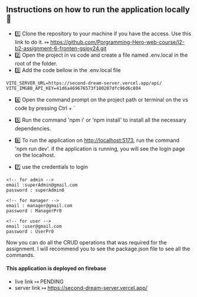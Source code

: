 ## Instructions on how to run the application locally 📝

- 1️⃣ Clone the repository to your machine if you have the access. Use this link to do it.
  ↦ <https://github.com/Porgramming-Hero-web-course/l2-b2-assignment-6-fronten-gsjoy24.git>
- 2️⃣ Open the project in vs code and create a file named .env.local in the root of the folder.
- 3️⃣ Add the code bellow in the .env.local file

```
VITE_SERVER_URL=https://second-dream-server.vercel.app/api/
VITE_IMGBB_API_KEY=41d6a469676573f180207dfc96d6c804
```

- 4️⃣ Open the command prompt on the project path or terminal on the vs code by pressing Ctrl + `
- 5️⃣ Run the command 'npm i' or 'npm install' to install all the necessary dependencies.
- 6️⃣ To run the application on <http://localhost:5173>, run the command 'npm run dev'. if the application is running, you will see the login page on the localhost.

- 7️⃣ use the credentials to login

```
<!-- for admin -->
email :superAdmin@gmail.com
password : superAdmin0

<!-- for manager -->
email : manager@gmail.com
password : ManagerPr0

<!-- for user -->
email :user@gmail.com
password : UserPr0
```

Now you can do all the CRUD operations that was required for the assignment. I will recommend you to see the package.json file to see all the commands.

#### This application is deployed on firebase

- live link ↦ PENDING
- server link ↦ <https://second-dream-server.vercel.app/>
